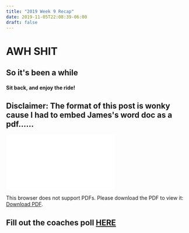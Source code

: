 ```yaml
---
title: "2019 Week 9 Recap"
date: 2019-11-05T22:08:39-06:00
draft: false
---
```



# AWH SHIT

## So it's been a while

#### Sit back, and enjoy the ride!

## Disclaimer: The format of this post is wonky cause I had to embed James's word doc as a pdf......


<object data="../../2019/week9/ffrecappdf.pdf" type="application/pdf" width="700px" height="700px">
    <embed src="../../2019/week9/ffrecappdf.pdf">
        <p>This browser does not support PDFs. Please download the PDF to view it: <a href="../../2019/week9/ffrecappdf
        .pdf
        ">Download PDF</a>.</p>
    </embed>
</object>


## Fill out the coaches poll [HERE](https://www.surveymonkey.com/r/WHR5MZX)